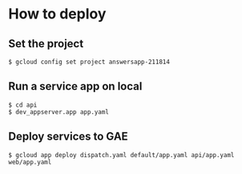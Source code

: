 # How to deploy

## Set the project

```
$ gcloud config set project answersapp-211814
```

## Run a service app on local

```
$ cd api
$ dev_appserver.app app.yaml
```

## Deploy services to GAE

```
$ gcloud app deploy dispatch.yaml default/app.yaml api/app.yaml web/app.yaml
```

